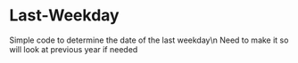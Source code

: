 # Last-Weekday
Simple code to determine the date of the last weekday\n
Need to make it so will look at previous year if needed
